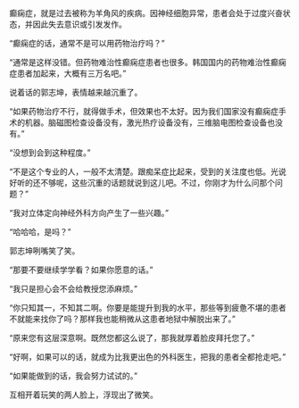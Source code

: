 癫痫症，就是过去被称为羊角风的疾病。因神经细胞异常，患者会处于过度兴奋状态，并因此失去意识或引发发作。

“癫痫症的话，通常不是可以用药物治疗吗？”

“通常是这样没错。但药物难治性癫痫症患者也很多。韩国国内的药物难治性癫痫症患者加起来，大概有三万名吧。”

说着话的郭志坤，表情越来越沉重了。

“如果药物治疗不行，就得做手术，但效果也不太好。因为我们国家没有癫痫症手术的机器。脑磁图检查设备没有，激光热疗设备没有，三维脑电图检查设备也没有。”

“没想到会到这种程度。”

“不是这个专业的人，一般不太清楚。跟痴呆症比起来，受到的关注度也低。光说好听的还不够呢，这些沉重的话题就说到这儿吧。不过，你刚才为什么问那个问题？”

“我对立体定向神经外科方向产生了一些兴趣。”

“哈哈哈，是吗？”

郭志坤咧嘴笑了笑。

“那要不要继续学学看？如果你愿意的话。”

“我只是担心会不会给教授您添麻烦。”

“你只知其一，不知其二啊。你要是能提升到我的水平，那些等到疲惫不堪的患者不就能来找你了吗？那样我也能稍微从这患者地狱中解脱出来了。”

“原来您有这层深意啊。既然您都这么说了，那我就厚着脸皮拜托您了。”

“好啊，如果可以的话，就成为比我更出色的外科医生，把我的患者全都抢走吧。”

“如果能做到的话，我会努力试试的。”

互相开着玩笑的两人脸上，浮现出了微笑。